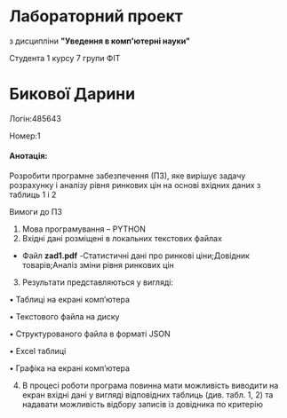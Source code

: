 # Лабораторний проект
з дисципліни **"Уведення в комп'ютерні науки"**

Студента 1 курсу 7 групи ФІТ

# Бикової Дарини

Логін:485643

Номер:1

#### Анотація:

Розробити програмне забезпечення (ПЗ), яке вирішує задачу розрахунку і аналізу рівня ринкових цін на
основі вхідних даних з таблиць 1 і 2

Вимоги до ПЗ

1. Мова програмування – PYTHON 
2. Вхідні дані розміщені в локальних текстових файлах 

- Файл **zad1.pdf** -Статистичні дані про ринкові ціни;Довідник товарів;Аналіз зміни рівня ринкових цін


3. Результати представляються у вигляді:

 • Таблиці на екрані комп’ютера 
 
 • Текстового файла на диску 
 
 • Структурованого файла в форматі JSON 
 
 • Excel таблиці 
 
 • Графіка на екрані комп’ютера
 
4. В процесі роботи програма повинна мати можливість виводити на екран вхідні дані у вигляді
відповідних таблиць (див. табл. 1, 2) та надавати можливість відбору записів із довідника по
критерію
